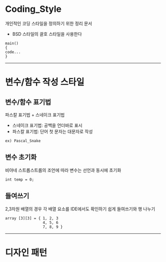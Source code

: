 # Coding_Style
개인적인 코딩 스타일을 정의하기 위한 정리 문서

- BSD 스타일의 괄호 스타일을 사용한다

```
main()
{
code...
}
```

------------------------------

# 변수/함수 작성 스타일

## 변수/함수 표기법
파스칼 표기법 + 스네이크 표기법
- 스네이크 표기법: 공백을 언더바로 표시
- 파스칼 표기법: 단어 첫 문자는 대문자로 작성


```
ex) Pascal_Snake
```


## 변수 초기화
비야네 스트롭스트룹의 조언에 따라 변수는 선언과 동시에 초기화 


```
int temp = 0;
```


## 들여쓰기

2,3차원 배열의 경우 각 배열 요소를 IDE에서도 확인하기 쉽게 들여쓰기와 행 나누기
```
array [3][3] = { 1, 2, 3
                 4, 5, 6 
                 7, 8, 9 } 
```


------------------------------


# 디자인 패턴
